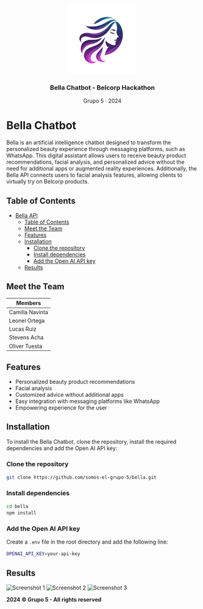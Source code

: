 <div align="center">
  <img src="./assets/logo.png" alt="Logo" height="180">
  <h3 align="center">Bella Chatbot - Belcorp Hackathon</h3>
  <p>Grupo 5 · 2024</p>
</div>

# Bella Chatbot

Bella is an artificial intelligence chatbot designed to transform the personalized beauty experience through messaging platforms, such as WhatsApp. This digital assistant allows users to receive beauty product recommendations, facial analysis, and personalized advice without the need for additional apps or augmented reality experiences. Additionally, the Bella API connects users to facial analysis features, allowing clients to virtually try on Belcorp products.

## Table of Contents

- [Bella API](#bella-api)
  - [Table of Contents](#table-of-contents)
  - [Meet the Team](#meet-the-team)
  - [Features](#features)
  - [Installation](#installation)
    - [Clone the repository](#clone-the-repository)
    - [Install dependencies](#install-dependencies)
    - [Add the Open AI API key](#add-the-open-ai-api-key)
  - [Results](#results)

## Meet the Team

| Members         |
| --------------- |
| Camilla Navinta |
| Leonel Ortega   |
| Lucas Ruiz      |
| Stevens Acha    |
| Oliver Tuesta   |

## Features

- Personalized beauty product recommendations
- Facial analysis
- Customized advice without additional apps
- Easy integration with messaging platforms like WhatsApp
- Empowering experience for the user

## Installation

To install the Bella Chatbot, clone the repository, install the required dependencies and add the Open AI API key:

### Clone the repository
```bash
git clone https://github.com/somos-el-grupo-5/bella.git
```

### Install dependencies
```bash
cd bella
npm install
```

### Add the Open AI API key
Create a `.env` file in the root directory and add the following line:
```bash
OPENAI_API_KEY=your-api-key
```

## Results

![Screenshot 1](./assets/1.png)
![Screenshot 2](./assets/2.png)
![Screenshot 3](./assets/3.png)

**2024 © Grupo 5 - All rights reserved**
